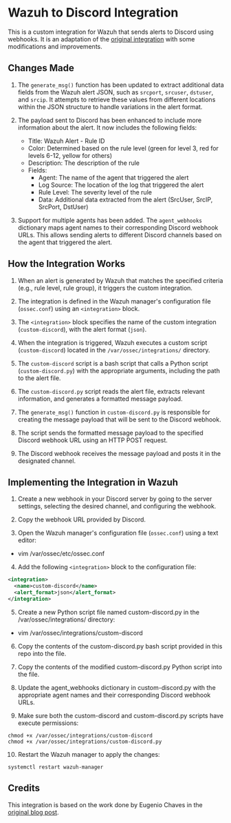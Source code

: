 # Wazuh to Discord Integration

This is a custom integration for Wazuh that sends alerts to Discord using webhooks. It is an adaptation of the [original integration](https://eugenio-chaves.github.io/blog/2022/creating-a-custom-wazuh-integration/) with some modifications and improvements.

## Changes Made

1. The `generate_msg()` function has been updated to extract additional data fields from the Wazuh alert JSON, such as `srcport`, `srcuser`, `dstuser`, and `srcip`. It attempts to retrieve these values from different locations within the JSON structure to handle variations in the alert format.

2. The payload sent to Discord has been enhanced to include more information about the alert. It now includes the following fields:
   - Title: Wazuh Alert - Rule ID
   - Color: Determined based on the rule level (green for level 3, red for levels 6-12, yellow for others)
   - Description: The description of the rule
   - Fields:
     - Agent: The name of the agent that triggered the alert
     - Log Source: The location of the log that triggered the alert
     - Rule Level: The severity level of the rule
     - Data: Additional data extracted from the alert (SrcUser, SrcIP, SrcPort, DstUser)

3. Support for multiple agents has been added. The `agent_webhooks` dictionary maps agent names to their corresponding Discord webhook URLs. This allows sending alerts to different Discord channels based on the agent that triggered the alert.

## How the Integration Works

1. When an alert is generated by Wazuh that matches the specified criteria (e.g., rule level, rule group), it triggers the custom integration.

2. The integration is defined in the Wazuh manager's configuration file (`ossec.conf`) using an `<integration>` block.

3. The `<integration>` block specifies the name of the custom integration (`custom-discord`), with the alert format (`json`).

4. When the integration is triggered, Wazuh executes a custom script (`custom-discord`) located in the `/var/ossec/integrations/` directory.

5. The `custom-discord` script is a bash script that calls a Python script (`custom-discord.py`) with the appropriate arguments, including the path to the alert file.

6. The `custom-discord.py` script reads the alert file, extracts relevant information, and generates a formatted message payload.

7. The `generate_msg()` function in `custom-discord.py` is responsible for creating the message payload that will be sent to the Discord webhook.

8. The script sends the formatted message payload to the specified Discord webhook URL using an HTTP POST request.

9. The Discord webhook receives the message payload and posts it in the designated channel.

## Implementing the Integration in Wazuh

1. Create a new webhook in your Discord server by going to the server settings, selecting the desired channel, and configuring the webhook.

2. Copy the webhook URL provided by Discord.

3. Open the Wazuh manager's configuration file (`ossec.conf`) using a text editor:
- vim /var/ossec/etc/ossec.conf

4. Add the following `<integration>` block to the configuration file:
```xml
<integration>
  <name>custom-discord</name>
  <alert_format>json</alert_format>
</integration>
```

5. Create a new Python script file named custom-discord.py in the /var/ossec/integrations/ directory:
- vim /var/ossec/integrations/custom-discord

6. Copy the contents of the custom-discord.py bash script provided in this repo into the file.

7. Copy the contents of the modified custom-discord.py Python script into the file.

8. Update the agent_webhooks dictionary in custom-discord.py with the appropriate agent names and their corresponding Discord webhook URLs.

9. Make sure both the custom-discord and custom-discord.py scripts have execute permissions:
```
chmod +x /var/ossec/integrations/custom-discord
chmod +x /var/ossec/integrations/custom-discord.py
```

10. Restart the Wazuh manager to apply the changes:
```
systemctl restart wazuh-manager
```

## Credits

This integration is based on the work done by Eugenio Chaves in the [original blog post](https://eugenio-chaves.github.io/blog/2022/creating-a-custom-wazuh-integration/).